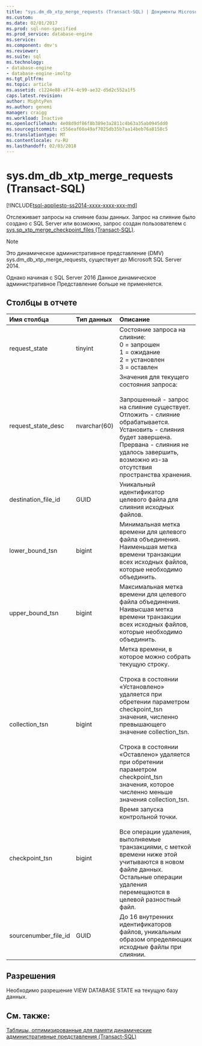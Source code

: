```yaml
---
title: "sys.dm_db_xtp_merge_requests (Transact-SQL) | Документы Microsoft"
ms.custom: 
ms.date: 02/01/2017
ms.prod: sql-non-specified
ms.prod_service: database-engine
ms.service: 
ms.component: dmv's
ms.reviewer: 
ms.suite: sql
ms.technology:
- database-engine
- database-engine-imoltp
ms.tgt_pltfrm: 
ms.topic: article
ms.assetid: c1224e88-af74-4c99-ae32-d5d2c552a1f5
caps.latest.revision: 
author: MightyPen
ms.author: genemi
manager: craigg
ms.workload: Inactive
ms.openlocfilehash: 4e08d9df86f8b389e3a2811c4b63a35ab0945dd0
ms.sourcegitcommit: c556eaf60a49af7025db35b7aa14beb76a8158c5
ms.translationtype: MT
ms.contentlocale: ru-RU
ms.lasthandoff: 02/03/2018
---
```

# <a name="sysdmdbxtpmergerequests-transact-sql"></a>sys.dm_db_xtp_merge_requests (Transact-SQL)
[!INCLUDE[tsql-appliesto-ss2014-xxxx-xxxx-xxx-md](../../includes/tsql-appliesto-ss2014-xxxx-xxxx-xxx-md.md)]


Отслеживает запросы на слияние базы данных. Запрос на слияние было создано с SQL Server или возможно, запрос создан пользователем с [sys.sp_xtp_merge_checkpoint_files (Transact-SQL)](../../relational-databases/system-stored-procedures/sys-sp-xtp-merge-checkpoint-files-transact-sql.md).

> [!NOTE]
> Это динамическое административное представление (DMV) sys.dm_db_xtp_merge_requests, существует до Microsoft SQL Server 2014.
> 
> Однако начиная с SQL Server 2016 Данное динамическое административное Представление больше не применяется.

## <a name="columns-in-the-report"></a>Столбцы в отчете

| Имя столбца | Тип данных | Описание |
| :-- | :-- | :-- |
| request_state | tinyint | Состояние запроса на слияние:<br/>0 = запрошен<br/>1 = ожидание<br/>2 = установлен<br/>3 = оставлен |
| request_state_desc | nvarchar(60) | Значения для текущего состояния запроса:<br/><br/>Запрошенный - запрос на слияние существует.<br/>Отложить - слияние обрабатывается.<br/>Установить - слияния будет завершена.<br/>Прервана - слияния не удалось завершить, возможно из-за отсутствия пространства хранения. |
| destination_file_id | GUID | Уникальный идентификатор целевого файла для слияния исходных файлов. |
| lower_bound_tsn | bigint | Минимальная метка времени для целевого файла объединения. Наименьшая метка времени транзакции всех исходных файлов, которые необходимо объединить. |
| upper_bound_tsn | bigint | Максимальная метка времени для целевого файла объединения. Наивысшая метка времени транзакции всех исходных файлов, которые необходимо объединить. |
| collection_tsn | bigint | Метка времени, в которое можно собрать текущую строку.<br/><br/>Строка в состоянии «Установлено» удаляется при обретении параметром checkpoint_tsn значения, численно превышающего значение collection_tsn.<br/><br/>Строка в состоянии «Оставлено» удаляется при обретении параметром checkpoint_tsn значения, которое численно меньше значения collection_tsn. |
| checkpoint_tsn | bigint | Время запуска контрольной точки.<br/><br/>Все операции удаления, выполняемые транзакциями, с меткой времени ниже этой учитываются в новом файле данных. Остальные операции удаления перемещаются в целевой разностный файл. |
| sourcenumber_file_id | GUID | До 16 внутренних идентификаторов файлов, уникальным образом определяющих исходные файлы при слиянии. |

## <a name="permissions"></a>Разрешения

Необходимо разрешение VIEW DATABASE STATE на текущую базу данных.

## <a name="see-also"></a>См. также:

[Таблицы, оптимизированные для памяти динамические административные представления (Transact-SQL)](../../relational-databases/system-dynamic-management-views/memory-optimized-table-dynamic-management-views-transact-sql.md)


